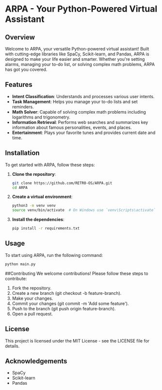 # ARPA - Your Python-Powered Virtual Assistant

## Overview

Welcome to ARPA, your versatile Python-powered virtual assistant! Built with cutting-edge libraries like SpaCy, Scikit-learn, and Pandas, ARPA is designed to make your life easier and smarter. Whether you're setting alarms, managing your to-do list, or solving complex math problems, ARPA has got you covered.

## Features

- **Intent Classification**: Understands and processes various user intents.
- **Task Management**: Helps you manage your to-do lists and set reminders.
- **Math Solver**: Capable of solving complex math problems including logarithms and trigonometry.
- **Information Retrieval**: Performs web searches and summarizes key information about famous personalities, events, and places.
- **Entertainment**: Plays your favorite tunes and provides current date and time.

## Installation

To get started with ARPA, follow these steps:

1. **Clone the repository**:
    ```bash
    git clone https://github.com/RETR0-OS/ARPA.git
    cd ARPA
    ```

2. **Create a virtual environment**:
    ```bash
    python3 -m venv venv
    source venv/bin/activate  # On Windows use `venv\Scripts\activate`
    ```

3. **Install the dependencies**:
    ```bash
    pip install -r requirements.txt
    ```

## Usage

To start using ARPA, run the following command:

```bash
python main.py
```

##Contributing
We welcome contributions! Please follow these steps to contribute:

1. Fork the repository.
2. Create a new branch (git checkout -b feature-branch).
3. Make your changes.
4. Commit your changes (git commit -m 'Add some feature').
5. Push to the branch (git push origin feature-branch).
6. Open a pull request.

## License
This project is licensed under the MIT License - see the LICENSE file for details.

## Acknowledgements
- SpaCy
- Scikit-learn
- Pandas
